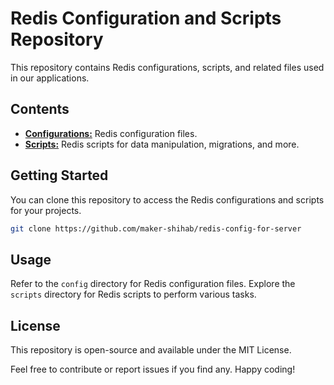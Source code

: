 # Redis Configuration and Scripts Repository

This repository contains Redis configurations, scripts, and related files used in our applications.

## Contents

- [**Configurations:**](config) Redis configuration files.
- [**Scripts:**](scripts) Redis scripts for data manipulation, migrations, and more.

## Getting Started

You can clone this repository to access the Redis configurations and scripts for your projects.

```bash
git clone https://github.com/maker-shihab/redis-config-for-server
```

## Usage

Refer to the `config` directory for Redis configuration files.
Explore the `scripts` directory for Redis scripts to perform various tasks.

## License

This repository is open-source and available under the MIT License.

Feel free to contribute or report issues if you find any. Happy coding!
